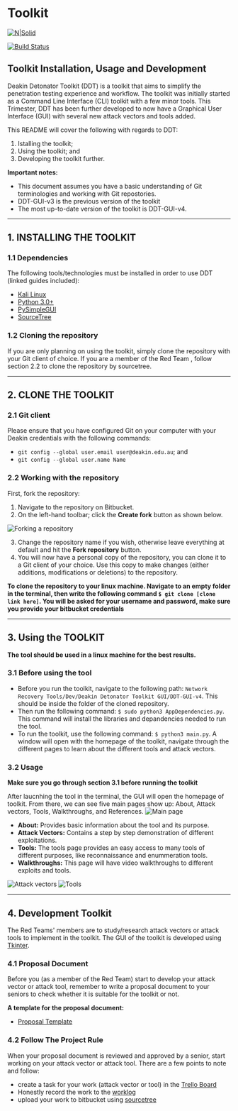 # Toolkit

[![N|Solid](https://cldup.com/dTxpPi9lDf.thumb.png)](https://nodesource.com/products/nsolid)

[![Build Status](https://travis-ci.org/joemccann/dillinger.svg?branch=master)](https://bitbucket-students.deakin.edu.au/projects/DDCDEF-UG/repos/network-recovery-tools---red-team/browse)

## Toolkit Installation, Usage and Development
Deakin Detonator Toolkit (DDT) is a toolkit that aims to simplify the penetration testing experience and workflow. The toolkit was initially started as a Command Line Interface (CLI) toolkit with a few minor tools. This Trimester, DDT has been further developed to now have a Graphical User Interface (GUI) with several new attack vectors and tools added.

This README will cover the following with regards to DDT:
1. Istalling the toolkit;
2. Using the toolkit; and
2. Developing the toolkit further.

**Important notes:**
* This document assumes you have a basic understanding of Git terminologies and working with Git repostories.
* DDT-GUI-v3 is the previous version of the toolkit 
* The most up-to-date version of the toolkit is DDT-GUI-v4.

---
## 1. INSTALLING THE TOOLKIT
### 1.1 Dependencies
The following tools/technologies must be installed in order to use DDT (linked guides included):
* [Kali Linux](https://phoenixnap.com/kb/how-to-install-kali-linux-on-virtualbox)
* [Python 3.0+](https://docs.python-guide.org/starting/install3/linux/)
* [PySimpleGUI](https://pypi.org/project/PySimpleGUI/)
* [SourceTree](https://www.sourcetreeapp.com/)

### 1.2 Cloning the repository
If you are only planning on using the toolkit, simply clone the repository with your Git client of choice.
If you are a member of the Red Team , follow section 2.2 to clone the repository by sourcetree.


---
## 2. CLONE THE TOOLKIT
### 2.1 Git client
Please ensure that you have configured Git on your computer with your Deakin credentials with the following commands:
* `git config --global user.email user@deakin.edu.au`; and
* `git config --global user.name Name`

### 2.2 Working with the repository
First, fork the repository:
1. Navigate to the repository on Bitbucket.
2. On the left-hand toolbar; click the **Create fork** button as shown below.

![Forking a repository](https://gyazo.com/b4133ae2549f51d3d6d15de82462b094.png)

3. Change the repository name if you wish, otherwise leave everything at default and hit the **Fork repository** button.
4. You will now have a personal copy of the repository, you can clone it to a Git client of your choice. Use this copy to make changes (either additions, modifications or deletions) to the repository.

**To clone the repository to your linux machine. Navigate to an empty folder in the terminal, then write the following command `$ git clone [clone link here]`. You will be asked for your username and password, make sure you provide your bitbucket credentials**

---
## 3. Using the TOOLKIT
 **The tool should be used in a linux machine for the best results.**
 
### 3.1 Before using the tool
 - Before you run the toolkit, navigate to the following path: `Network Recovery Tools/Dev/Deakin Detonator Toolkit GUI/DDT-GUI-v4`. This should be inside the folder of the cloned repository.
 - Then run the following command: `$ sudo python3 AppDependencies.py`. This command will install the libraries and depandencies needed to run the tool.
- To run the toolkit, use the following command:  `$ python3 main.py`. A window will open with the homepage of the toolkit, navigate through the different pages to learn about the different tools and attack vectors.

### 3.2 Usage
**Make sure you go through section 3.1 before running the toolkit**

After laucnhing the tool in the terminal, the GUI will open the homepage of toolkit. From there, we can see five main pages show up: About, Attack vectors, Tools, Walkthroughs, and References.
![Main page](https://gyazo.com/0c511c5fd1e5c8ce65247fb8e6b6b9e3.png)




- **About:** Provides basic information about the tool and its purpose.
- **Attack Vectors:** Contains a step by step demonstration of different exploitations.
- **Tools:** The tools page provides an easy access to many tools of different purposes, like reconnaissance and enummeration tools.
- **Walkthroughs:** This page will have video walkthroughs to different exploits and tools.

![Attack vectors](https://gyazo.com/1541331284ea3c948c54dbf1dc356b9a.png)
![Tools](https://gyazo.com/8278a773d58cbc0332104ab4fba69c27.png)

---

## 4. Development Toolkit
The Red Teams' members are to study/research attack vectors or attack tools to implement in the toolkit. The GUI of the toolkit is developed using [Tkinter](https://docs.python.org/3/library/tkinter.html).

### 4.1 Proposal Document
Before you (as a member of the Red Team) start to develop your attack vector or attack tool, remember to write a proposal document to your seniors to check whether it is suitable for the toolkit or not.

**A template for the proposal document:**
* [Proposal Template](https://deakin365.sharepoint.com/sites/DeakinDetonatorCyberDefence-UG/_layouts/15/Doc.aspx?OR=teams&action=edit&sourcedoc={C40D2D95-4412-4A67-B694-2F283BBE858C})

### 4.2 Follow The Project Rule
When your proposal document is reviewed and approved by a senior, start working on your attack vector or attack tool. There are a few points to note and follow:

* create a task for your work (attack vector or tool) in the [Trello Board](https://trello.com/b/U3eCuM0S/network-recovery-tools-red-trello)
* Honestly record the work to the [worklog](https://deakin365.sharepoint.com/:x:/r/sites/DeakinDetonatorCyberDefence-UG/Shared%20Documents/Network%20Recovery%20Tools/Archives/Red%20Team%20(T1%202021)/Worklog%202021%20T1.xlsx?d=w6ee7aa64d73e4643a2dc881f56cc52a5&csf=1&web=1&e=HnBKwd)
* upload your work to bitbucket using [sourcetree](https://www.sourcetreeapp.com/)



